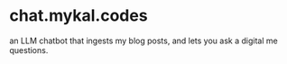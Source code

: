 # chat.mykal.codes
an LLM chatbot that ingests my blog posts, and lets you ask a digital me questions. 
